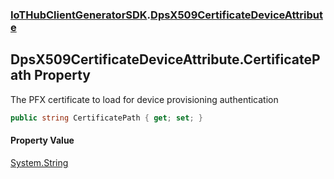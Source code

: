 ### [IoTHubClientGeneratorSDK](IoTHubClientGeneratorSDK.md 'IoTHubClientGeneratorSDK').[DpsX509CertificateDeviceAttribute](IoTHubClientGeneratorSDK.DpsX509CertificateDeviceAttribute.md 'IoTHubClientGeneratorSDK.DpsX509CertificateDeviceAttribute')

## DpsX509CertificateDeviceAttribute.CertificatePath Property

The PFX certificate to load for device provisioning authentication

```csharp
public string CertificatePath { get; set; }
```

#### Property Value
[System.String](https://docs.microsoft.com/en-us/dotnet/api/System.String 'System.String')